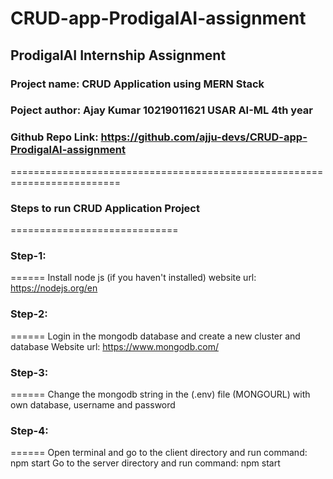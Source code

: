 # CRUD-app-ProdigalAI-assignment
## ProdigalAI Internship Assignment
### Project name: CRUD Application using MERN Stack
### Poject author: Ajay Kumar 10219011621 USAR AI-ML 4th year
### Github Repo Link: https://github.com/ajju-devs/CRUD-app-ProdigalAI-assignment
=========================================================================

### Steps to run CRUD Application Project
=============================

### Step-1:
======
Install node js (if you haven't installed)
website url: https://nodejs.org/en

### Step-2:
======
Login in the mongodb database and create a new cluster and database
Website url: https://www.mongodb.com/

### Step-3:
======
Change the mongodb string in the (.env) file (MONGOURL) with own database, username and password

### Step-4:
======
Open terminal and go to the client directory and run command: npm start
Go to the server directory and run command: npm start




